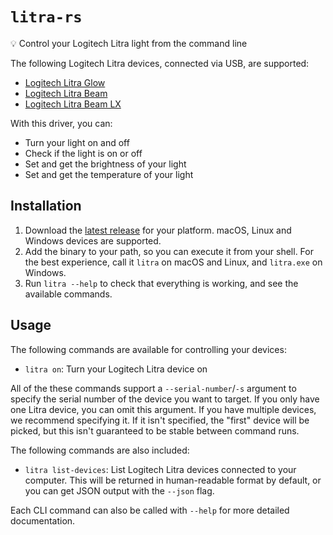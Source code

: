 # `litra-rs`

💡 Control your Logitech Litra light from the command line

The following Logitech Litra devices, connected via USB, are supported:

* [Logitech Litra Glow](https://www.logitech.com/en-gb/products/lighting/litra-glow.946-000002.html)
* [Logitech Litra Beam](https://www.logitech.com/en-gb/products/lighting/litra-beam.946-000007.html) 
* [Logitech Litra Beam LX](https://www.logitechg.com/en-gb/products/cameras-lighting/litra-beam-lx-led-light.946-000015.html?&utm_source=Google&utm_medium=Paid-Search&utm_campaign=Dialect_FY24_Q3_GBR_GA_G_DTX-LogiG-Creator_Google_na&gad_source=1&gclid=CjwKCAiAp5qsBhAPEiwAP0qeJs7jOdlBu8DCsEoOFt1_BK1HLABI0l2jglDweTnNDddt5neXm_vpyRoCic4QAvD_BwE)

With this driver, you can:

- Turn your light on and off
- Check if the light is on or off
- Set and get the brightness of your light
- Set and get the temperature of your light

## Installation

1. Download the [latest release](https://github.com/timrogers/litra-rs/releases/latest) for your platform. macOS, Linux and Windows devices are supported.
2. Add the binary to your path, so you can execute it from your shell. For the best experience, call it `litra` on macOS and Linux, and `litra.exe` on Windows.
3. Run `litra --help` to check that everything is working, and see the available commands.

## Usage

The following commands are available for controlling your devices:

- `litra on`: Turn your Logitech Litra device on

All of the these commands support a `--serial-number`/`-s` argument to specify the serial number of the device you want to target. If you only have one Litra device, you can omit this argument. If you have multiple devices, we recommend specifying it. If it isn't specified, the "first" device will be picked, but this isn't guaranteed to be stable between command runs.

The following commands are also included:

- `litra list-devices`: List Logitech Litra devices connected to your computer. This will be returned in human-readable format by default, or you can get JSON output with the `--json` flag.

Each CLI command can also be called with `--help` for more detailed documentation.